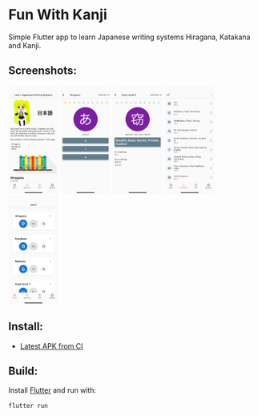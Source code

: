 # Fun With Kanji

Simple Flutter app to learn Japanese writing systems Hiragana, Katakana and Kanji.

## Screenshots:

<p float="left">
  <img src="assets/screenshots/Simulator Screen Shot - iPhone 13 - 2022-03-11 at 07.26.54.png" width="100" />
  <img src="assets/screenshots/Simulator Screen Shot - iPhone 13 - 2022-03-11 at 07.26.33.png" width="100" /> 
  <img src="assets/screenshots/Simulator Screen Shot - iPhone 13 - 2022-03-11 at 07.26.46.png" width="100" />
  <img src="assets/screenshots/Simulator Screen Shot - iPhone 13 - 2022-03-11 at 07.27.47.png" width="100" />
  <img src="assets/screenshots/Simulator Screen Shot - iPhone 13 - 2022-03-11 at 07.25.43.png" width="100" />
</p>



## Install:

- [Latest APK from CI](https://gitlab.com/krillefear/funny-kanji/-/jobs/artifacts/main/browse?job=build_apk)

## Build:

Install [Flutter](https://flutter.dev) and run with:

```sh
flutter run
```